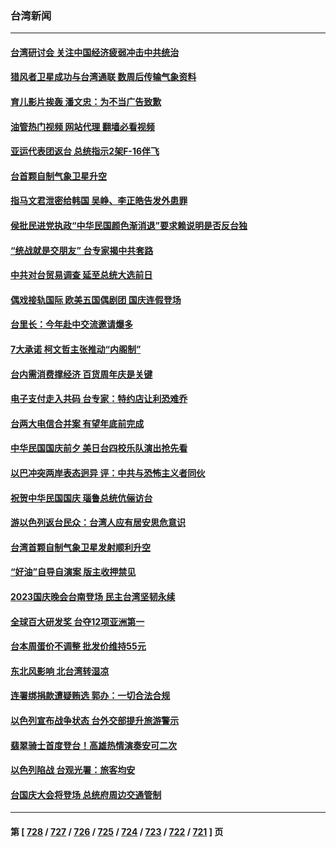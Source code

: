 ### 台湾新闻
---
#### [台湾研讨会 关注中国经济疲弱冲击中共统治](../../pages/ncid1349361/n14091555.md?10100045) 
#### [猎风者卫星成功与台湾通联 数周后传输气象资料](../../pages/ncid1349361/n14091568.md?10100045) 
#### [育儿影片挨轰 潘文忠：为不当广告致歉](../../pages/ncid1349361/n14091512.md?10100045) 
#### [油管热门视频 网站代理 翻墙必看视频](http://138.2.39.72:81/youtube.html?epic-marker?10100045)
#### [亚运代表团返台 总统指示2架F-16伴飞](../../pages/ncid1349361/n14091545.md?10100045) 
#### [台首颗自制气象卫星升空](../../pages/ncid1349361/n14091475.md?10100045) 
#### [指马文君泄密给韩国 吴峥、李正皓告发外患罪](../../pages/ncid1349361/n14091479.md?10100045) 
#### [侯批民进党执政“中华民国颜色渐消退”要求赖说明是否反台独](../../pages/ncid1349361/n14091481.md?10100045) 
#### [“统战就是交朋友” 台专家揭中共套路](../../pages/ncid1349361/n14091529.md?10100045) 
#### [中共对台贸易调查 延至总统大选前日](../../pages/ncid1349361/n14091413.md?10100045) 
#### [偶戏接轨国际 欧美五国偶剧团 国庆连假登场](../../pages/ncid1349361/n14091472.md?10100045) 
#### [台里长：今年赴中交流邀请爆多](../../pages/ncid1349361/n14091522.md?10100045) 
#### [7大承诺 柯文哲主张推动“内阁制”](../../pages/ncid1349361/n14091483.md?10100045) 
#### [台内需消费撑经济 百货周年庆是关键](../../pages/ncid1349361/n14091525.md?10100045) 
#### [电子支付走入共码 台专家：特约店让利恐难乔](../../pages/ncid1349361/n14091526.md?10100045) 
#### [台两大电信合并案 有望年底前完成](../../pages/ncid1349361/n14091420.md?10100045) 
#### [中华民国国庆前夕 美日台四校乐队演出抢先看](../../pages/ncid1349361/n14091392.md?10100045) 
#### [以巴冲突两岸表态迥异 评：中共与恐怖主义者同伙](../../pages/ncid1349361/n14091011.md?10100045) 
#### [祝贺中华民国国庆 瑙鲁总统伉俪访台](../../pages/ncid1349361/n14091380.md?10100045) 
#### [游以色列返台民众：台湾人应有居安思危意识](../../pages/ncid1349361/n14091315.md?10100045) 
#### [台湾首颗自制气象卫星发射顺利升空](../../pages/ncid1349361/n14091128.md?10100045) 
#### [“好油”自导自演案 版主收押禁见](../../pages/ncid1349361/n14090846.md?10100045) 
#### [2023国庆晚会台南登场 民主台湾坚韧永续](../../pages/ncid1349361/n14090869.md?10100045) 
#### [全球百大研发奖 台夺12项亚洲第一](../../pages/ncid1349361/n14090860.md?10100045) 
#### [台本周蛋价不调整 批发价维持55元](../../pages/ncid1349361/n14090863.md?10100045) 
#### [东北风影响 北台湾转湿凉](../../pages/ncid1349361/n14090844.md?10100045) 
#### [连署绑捐款遭疑贿选 郭办：一切合法合规](../../pages/ncid1349361/n14090797.md?10100045) 
#### [以色列宣布战争状态 台外交部提升旅游警示](../../pages/ncid1349361/n14090806.md?10100045) 
#### [翡翠骑士首度登台！高雄热情演奏安可二次](../../pages/ncid1349361/n14090776.md?10100045) 
#### [以色列陷战 台观光署：旅客均安](../../pages/ncid1349361/n14090770.md?10100045) 
#### [台国庆大会将登场 总统府周边交通管制](../../pages/ncid1349361/n14090788.md?10100045) 

---
#### 第 [ [728](./728.md?10100045) / [727](./727.md?10100045) / [726](./726.md?10100045) / [725](./725.md?10100045) / [724](./724.md?10100045) / [723](./723.md?10100045) / [722](./722.md?10100045) / [721](./721.md?10100045) ] 页
